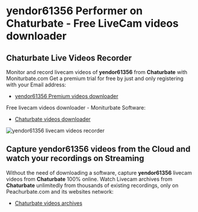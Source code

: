 # yendor61356 Performer on Chaturbate - Free LiveCam videos downloader

## Chaturbate Live Videos Recorder

Monitor and record livecam videos of **yendor61356** from **Chaturbate** with Moniturbate.com
Get a premium trial for free by just and only registering with your Email address:
* [yendor61356 Premium videos downloader](https://moniturbate.com/request-demo-licence-key.html)

Free livecam videos downloader - Moniturbate Software:
* [Chaturbate videos downloader](https://moniturbate.com/moniturbate-download-software.html)

![yendor61356 livecam videos recorder](https://peachurnet.com/templates/moniturbate-software.png)


## Capture yendor61356 videos from the Cloud and watch your recordings on Streaming

Without the need of downloading a software, capture **yendor61356** livecam videos from **Chaturbate** 100% online.
Watch Livecam archives from **Chaturbate** unlimitedly from thousands of existing recordings, only on Peachurbate.com and its websites network:
* [Chaturbate videos archives](https://peachurnet.com/)